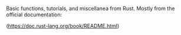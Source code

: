 Basic functions, tutorials, and miscellanea from Rust. Mostly from the official documentation:

(https://doc.rust-lang.org/book/README.html)
